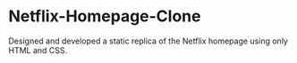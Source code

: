 # Netflix-Homepage-Clone
Designed and developed a static replica of the Netflix homepage using only HTML and CSS.
